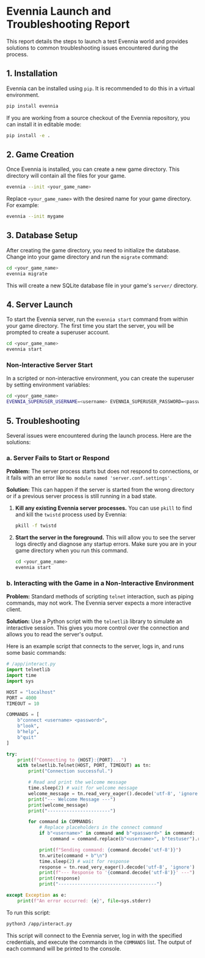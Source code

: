 # Evennia Launch and Troubleshooting Report

This report details the steps to launch a test Evennia world and provides solutions to common troubleshooting issues encountered during the process.

## 1. Installation

Evennia can be installed using `pip`. It is recommended to do this in a virtual environment.

```bash
pip install evennia
```

If you are working from a source checkout of the Evennia repository, you can install it in editable mode:

```bash
pip install -e .
```

## 2. Game Creation

Once Evennia is installed, you can create a new game directory. This directory will contain all the files for your game.

```bash
evennia --init <your_game_name>
```

Replace `<your_game_name>` with the desired name for your game directory. For example:

```bash
evennia --init mygame
```

## 3. Database Setup

After creating the game directory, you need to initialize the database. Change into your game directory and run the `migrate` command:

```bash
cd <your_game_name>
evennia migrate
```

This will create a new SQLite database file in your game's `server/` directory.

## 4. Server Launch

To start the Evennia server, run the `evennia start` command from within your game directory. The first time you start the server, you will be prompted to create a superuser account.

```bash
cd <your_game_name>
evennia start
```

### Non-Interactive Server Start

In a scripted or non-interactive environment, you can create the superuser by setting environment variables:

```bash
cd <your_game_name>
EVENNIA_SUPERUSER_USERNAME=<username> EVENNIA_SUPERUSER_PASSWORD=<password> evennia start
```

## 5. Troubleshooting

Several issues were encountered during the launch process. Here are the solutions:

### a. Server Fails to Start or Respond

**Problem:** The server process starts but does not respond to connections, or it fails with an error like `No module named 'server.conf.settings'`.

**Solution:** This can happen if the server is started from the wrong directory or if a previous server process is still running in a bad state.

1.  **Kill any existing Evennia server processes.** You can use `pkill` to find and kill the `twistd` process used by Evennia:
    ```bash
    pkill -f twistd
    ```
2.  **Start the server in the foreground.** This will allow you to see the server logs directly and diagnose any startup errors. Make sure you are in your game directory when you run this command.
    ```bash
    cd <your_game_name>
    evennia start
    ```

### b. Interacting with the Game in a Non-Interactive Environment

**Problem:** Standard methods of scripting `telnet` interaction, such as piping commands, may not work. The Evennia server expects a more interactive client.

**Solution:** Use a Python script with the `telnetlib` library to simulate an interactive session. This gives you more control over the connection and allows you to read the server's output.

Here is an example script that connects to the server, logs in, and runs some basic commands:

```python
# /app/interact.py
import telnetlib
import time
import sys

HOST = "localhost"
PORT = 4000
TIMEOUT = 10

COMMANDS = [
    b"connect <username> <password>",
    b"look",
    b"help",
    b"quit"
]

try:
    print(f"Connecting to {HOST}:{PORT}...")
    with telnetlib.Telnet(HOST, PORT, TIMEOUT) as tn:
        print("Connection successful.")

        # Read and print the welcome message
        time.sleep(2) # wait for welcome message
        welcome_message = tn.read_very_eager().decode('utf-8', 'ignore')
        print("--- Welcome Message ---")
        print(welcome_message)
        print("-----------------------")

        for command in COMMANDS:
            # Replace placeholders in the connect command
            if b"<username>" in command and b"<password>" in command:
                command = command.replace(b"<username>", b"testuser").replace(b"<password>", b"testpassword")

            print(f"Sending command: {command.decode('utf-8')}")
            tn.write(command + b"\n")
            time.sleep(2) # wait for response
            response = tn.read_very_eager().decode('utf-8', 'ignore')
            print(f"--- Response to '{command.decode('utf-8')}' ---")
            print(response)
            print("------------------------------------")

except Exception as e:
    print(f"An error occurred: {e}", file=sys.stderr)

```

To run this script:

```bash
python3 /app/interact.py
```

This script will connect to the Evennia server, log in with the specified credentials, and execute the commands in the `COMMANDS` list. The output of each command will be printed to the console.
